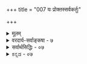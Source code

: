 +++
title = "007 यः प्रोक्तस्सर्वकर्तुः"

+++
<details><summary>मूलम्</summary>

यः प्रोक्तस्सर्वकर्तुः परमखिलतनोर्नापरं किञ्चिदस्तीत्यस्यैव स्यादनुक्त्योत्तरतरकथनं न त्वितोऽन्यस्य बाधात् ।  
विश्वव्याप्तस्य तस्योचितमुपधिपरिच्छेदनादुन्मितत्वं स्वस्यैव प्रापकत्वादशिथिलचिदचिद्धारणाच्चैष सेतुः ॥ ७ ॥
</details>

<details><summary>वरदार्य-सर्वाङ्कषा - ७</summary>

`ननु ‘तेनेदं पूर्णं पुरुषेण सर्वम्' (श्वे. 3-9) इति पुरुषशब्दवाच्यस्य विष्णोः सर्वव्यापकत्वमुक्त्वा, ‘ततो यदुत्तरतरं तदरूपमनामयम् ' ( 10 ) इति पुरुषशब्दवाच्याद्विष्णोः उत्कृष्टं प्रस्तुत्य 'एतद्विदुरमृतास्ते भवन्ति' (11) इति तद्ज्ञानस्यामृतत्वहेतुत्वकथनात्, विष्णोस्सर्वोत्तमत्वं कथमित्याक्षेपं पराधिकरणार्थ (ब.सू.3- 2-20) प्रदर्शनेन परिहरतियः प्रोक्त इत्यादिना । 'यस्मात्परं नापरमस्ति किञ्चिद्यस्मान्नाणीयो न ज्यायोऽस्ति कश्चित् । वृक्ष इव स्तब्धो दिवि तिष्ठत्येकस्तेनेदं पूर्णं पुरुषेण सर्वम् ॥' (श्वे. 3-9, म. ना. 10-23) इति वाक्यं महानारायणीयेऽपि श्रूयते । तत्तु नारायणपारम्यपरमिति सर्वविदितम् ॥ 

कथ्यतां तव गोष्ठ्यां, भोः ! ननु जागर्ति दीक्षितः । जानामि, किन्तु श्रीकण्ठसमालोचनमीक्ष्यताम् ॥ न दृष्टमत एवैवं क्रन्दसे कूपभेकवत् । गूढार्थसंग्रहाद्यं वा वीक्ष्यतां सावधानतः ॥ 

प्रकृतमनुसराम : - 'यस्मादपरं परं नास्ति' इत्येवार्थोऽत्र विवक्षितः । 'यस्मादपरमपि, परमपि नास्ति' इत्यर्थवर्णनं तु चकाराद्यभावान्न घटते । अतोऽपरनिषेधाज्जगन्मिथ्यात्वादेर्नावकाशः । 'न तत्समचाभ्यधिकश्च दृश्यते' (श्वे.6-8 ) इति समाधिकनिषेधस्यैव कर्तव्यत्वात् । परसंमतजगन्मिथ्यात्ववादस्यावैज्ञानिकत्वेनापरवस्तुनिषेधासंभवाच्च । अतः 'अपरम्' इत्यनेन सदृशवस्त्वन्तरनिषेध एव स्वरसः । किञ्च 



368 

‘अपरम्’ इत्यस्य नञ्तत्पुरुषत्वात्, तत्सदृशचेतनान्तरप्रतीतिरेव प्रामाणिकी । किञ्च पुरुषपदस्य वैदिकैः विष्णुपरताया एवाङ्गीकारादपि इदं विष्णुपारम्यपरमेव । श्वेताश्वतरेऽपि 'यो ब्रह्माणं विदधाति पूर्वम्' (श्वे. 6- 18 ) इति चतुर्मुखस्रष्टृत्वाभिधानात् विष्णुपरमेव तदित्यादिकं तत्रैव द्रष्टव्यम् ॥ 

परं त्वत्रैव दुर्बुद्धे ! प्रपातं नैव पश्यसि । अन्यस्य पुरुषाद्विष्णोः परमस्तीति हि श्रुतम् ॥ 

'तेनेदं पूर्णं पुरुषेण' इत्युक्त्वा ' ततो यदुत्तरतरं तदरूपमनामयम् । एतद्विदुरमृतास्ते भवन्त्यथेतरे दुःखमेवापि यन्ति' (श्वे. 3-10) इति श्रूयते । **ततः** = पुरुषपदवाच्यात् विष्णोः **उत्तरतरम्** = उत्तमं यत्, तत् अरूपम्, **अनामयम्** =नामरूपरहितम् । 'यत् नामरूपवत्, तत् दोषवत्' इति हि व्याप्तिः । अत एव ये एतद्विदुः, त एव अमृता भवन्ति । **अथ** = अथ च इतरे दुःखमेव **यन्त्यपि** = प्राप्नुवन्ति च इत्यर्थः । तथा च पुरुषादन्यस्य ज्ञानमेवामृतत्वसाधनम्, नेतरज्ञानमिति स्पष्टं विष्णोः अवरत्वश्रवणात्, कथं तस्य परमात्मत्वमुच्यते ? तदेतन्निराकरोति - य इत्यादि । **सर्वकर्तुः** = ' यस्मात्' इत्यनुवादसिद्धस्य जगत्कारणस्य अत एव **अखिलतनोः** = सर्वशरीरिणः, पुरुषपदस्य तदर्थवत्त्वात्; अपरम् - अन्यत् **परम्** = उत्कृष्टम् किञ्चित् नास्ति इति यः प्रोक्तः, पुरुषपददृष्ट्या पुल्लिङ्गनिर्देशः । **तस्यैव** = समाधिकरहितस्य तस्यैव पुरुषस्य अनूक्त्या ततः इति **उत्तरकथनम्** = सर्वोत्तरत्वकथनम् स्यात् । **इतः** = पूर्वोक्तात् पुरुषात् अन्यस्य तु **न** = नोत्तरत्वकथनम् । कुतः ? **बाधात्** = पूर्वापरविरोधात् । यस्मादन्यत् परं नास्तीत्युक्त्वा, ततः यत् उत्तरतरम् इति कथनं हि उन्मत्तप्रलापायेत । अतः 'ततः' इति नावधौ पञ्चमी, किन्तु हेतौ । तस्मात् कारणादित्यर्थः । यस्मात् पुरुषपदवाच्यादन्यत् उत्कृष्टं नास्ति, तस्मादेव यत् **उत्तरतरम्** = सर्वोत्तमं पुरुषतत्त्वमेव ये विदुः, त एव अमृता भवन्ति, नेतरे 'तमेव विदित्वातिमृत्युमेति' (श्वे. 3-8) 'य एतद्विदुरमृतास्ते भवन्ति' (श्वे. 3-10) इतिमन्त्रद्वयमध्ये वर्तमानस्यास्यान्यथाव्याख्यानं कथं घटेतेत्यर्थः ॥ 



परमात्मा हि सर्वत्र वर्तमानोऽपि तत्तद्गतदोषैर्न लिप्यत इति 'संभोगप्राप्तिरिति चेन्न वैशेष्यात् ' ( ब्र. सू. 1-2-8) 'न स्थानतोऽपि परस्य ' ( ब्र.सू. 3-2-11) इति सूत्राभ्यां स्थापितम् । 'सं' इत्येकीकारे । जीवेन सह परमात्मनोऽपि समानभोगप्राप्तिः सुखदुःखानुभवापत्तिः जीववदन्तर्वर्तमानत्वात्, इति चेत्, न । कुतः ? **वैशेष्यात्** = 'विशेष एव वैशेष्यम्' स्वार्थिकः ष्यञ्, विशेषादित्यर्थः । उभयोरप्येकशरीरान्तर्तितित्वेऽपि अस्ति भयोर्विशेषः, कर्मवश्यत्वावश्यत्वरूपः । जीवात्मनश्शरीरान्तर्वर्तित्वं कर्मकृतं भोगार्थ - मेव । परमात्मनस्तु न कर्मकृतम्, किन्तु सर्वान्तर्यामित्वकृतम् । अतो न परमात्मनस्सुखदुःखोपभोगप्रसक्तिः । तथा हि श्रुतिः - 'द्वा सुपर्णा सयुजा सखाया समानं वृक्षं परिषस्वजाते । तयोरन्यः पिप्पलं स्वाद्वत्ति अनश्नन्नन्यो अभिचाकशीति ॥' (मुं. 3-1-1, श्वे. 4-6 ) इति । **पिप्पलम्** = अश्वत्थवृक्षफलम् । संसारस्यास्य ‘एषोऽश्वत्थस्सनातनः” इत्यादावश्ववृक्षत्वेन निरूपणात् सांसारिकं कर्मफलं पिप्पलमित्युच्यते ॥ 

T 

एवं विशेषसत्त्वेन कर्मकृतभोगाभावेऽपि, जीवदेहस्य स्वतोऽपुरुषार्थत्वात्, तत्संबन्धेन परमात्मनो हेयसंबन्धोऽवर्जनीय एव हि । पूयरक्तादिसंसर्ग : हेय इति हि धर्मशास्त्रविदः इत्यत्रोक्तम् - न स्थानतोऽ 

369 



विश्वव्याप्तस्य तस्योचितमुपधिपरिच्छेदनादुन्मितत्वम् 

स्वस्यैव प्रापकत्वादशिथिलचिदचिद्धारणाच्चैष सेतुः ॥7॥ 

पीति । तत्रतत्रावस्थानप्रयुक्तोऽपि दोषः परमात्मनो न भवत्येव । तदप्युक्तम् - अन्तर्यामिब्राह्मणे प्रतिपर्यायम्- ‘अन्तर्याम्यमृतः” इति । अन्यत्रापि 'सूर्यो यथा सर्वलोकस्य चक्षुर्न लिप्यते चाक्षुषैर्बाह्यदोषैः । एकस्तथा 

T 

सर्वभूतान्तरात्मा न लिप्यते लोकदुःखेन बाह्य : ' (कठ. 2-3-11) इति । बाह्यः -- **लोकबाह्यः** = लोकविलक्षण इत्यर्थः । अचिन्त्यस्याप्रमेयस्य परमात्मनः केवललौकिकबुद्ध्या दोषारोपणम् आरोपयितुरज्ञानं प्रकटयेत् अतः परमात्मनो न दोषस्पर्श इति भावः ॥ 

एवं नारायणपदवाच्यात् जगत्कारणाद्विष्णोः परं तत्त्वं नास्तीति प्रतिपाद्य तत्प्रसङ्गात् पराधिकरणे (ब्र. सू. 3-2-6) प्रोक्तानन्यानपि विचारान् प्रकृतार्थपोषणाय सङ्गृह्णाति - विश्वव्याप्तस्येत्यादिना । 'नित्यं विभुं सर्वगतम्' (मुं.1-1-6) इति विभुत्वेन सर्वगतत्वेन च श्रुतस्य परमात्मनः 'पादोऽस्य विश्वा भूतानि' (पु.सू.) 'चतुष्पाद्ब्रह्म' (छां.3-18-2 ) इत्यादिना सावयवत्वादिधर्माणां विरुद्धत्वात् जगत्कारणभूतात् परिमितात् ब्रह्मणोऽन्यत् अपरिमितं तत्त्वमस्ति इति चेत्, **विश्वव्याप्तस्य** = विभोरपि **उपधिपरिच्छेदनात्** = पादाद्युपाधिभिः परिमितत्वसंभवात् उन्मितत्वम् **उचितम्** = अत्यन्तपरिमितत्वमप्यविरुद्धम् । सर्वत्र वर्तमानस्याप्याकाशस्य ‘घटाकाशः’ ‘मठाकाशः’ इत्याद्युपाधिसंबन्धवशात्परिमितत्वव्यवहारो हि दृश्यते । तद्वत् परब्रह्मणोऽपि स्वतोऽपरिच्छिन्नस्य औपाधिकपरिच्छेदवर्णनमप्यविरुद्धम् ॥ 

MPPE 

एवं 'एतं सेतुं तीर्त्वान्धस्सन्ननन्धो भवति' (छां. 8-4-2 ) इति 'य आत्मा' इति पूर्वप्रकृतं परमात्मानम् ‘एतम्' इति निर्दिश्य, ' तीर्त्वा' इति तस्य तरितव्यत्वेन कथनात् पूर्वप्रकृतात् परमात्मनो भिन्नं उत्तमं वस्त्वस्तीति चेत् ; अत्रापि ' तीर्त्वा' इति तरितव्यत्वं नोच्यते । किन्तु 'तीर्णवेदान्तः ' ' वेदान्तं तरति' इत्यादाविव प्राप्यत्वमेव तरतिधातोरर्थः । अतः एतं **सेतुम्** = परमात्मानम् **तीर्त्वा** = प्राप्य इत्येवार्थो विवक्षित इति न विरोधः ॥ 

TTE 

अि 

ननु 'अमृतस्यैष सेतुः' (मुं.2-2-5) इति, एषः परमात्मा **अमृतस्य** = **अमृतत्वप्राप्तेः** = मोक्षप्राप्तेः **सेतुः** = साधनभूत इत्युच्यते । लोकेऽपि हि पारगमनसाधनमेव सेतुशब्दार्थ : प्रसिद्धः । अतः प्रापकात् सेतुभूतात् जगत्कारणात् प्राप्यम् अमृतरूपं वस्त्वन्यदेवेति, जगत्कारणव्यतिरिक्तं तत्त्वान्तरमस्तीति चेत्, स्वस्यैव **प्रापकत्वात्** = स्वप्राप्तेः स्वयमेव साधनरूपत्वात् न दोषः । 'नायमात्मा प्रवचनेन लभ्यो न मेधया न बहुना श्रुतेन । यमेवैष वृणुते तेन लभ्यः' (कठ. 1-2-23, मुं. 3-2-3 ) इति प्रवचनादीनां परमात्मप्राप्तिसाधनत्वं निषिध्य, सः यं वृणुते तेनैव स लभ्य इति परमात्मेच्छाधीनत्वं तत्प्राप्तेः स्पष्टमभिधीयते । एषः उपासकः यं परमात्मानं वृणुते तेनैवोपासकेन स लक्ष्य इति व्याख्यानं तु ( शं) तत्कालानुगुणम् । यत्तच्छब्दयोरेकत्र प्रयुक्तयोः एकार्थबोधनस्वारस्यविरुद्धं च । अधिकमन्यत्र ॥ 

TEE 



370 

ननु कथमेकस्यैव साधनत्वं साध्यत्वं च सङ्गच्छेयाताम् । सिद्धस्य खलु साधनत्वम्, असिद्धस्य च साध्यत्वम् । सदैव सिद्धं हि ब्रह्म तत्कथं साधनं भवेत् ? इति चेत्, नित्यसिद्धं ब्रह्म वा कथं फलं भवेत्, फलं हि साध्यम् । 'सिद्धं साध्यायोपदिश्यते' इति हि न्यायः । स्वरूपतस्सिद्धं ब्रह्म न फलम्, किन्तु ब्रह्मप्राप्तिरेव फलमिति चेत्, नित्यविभोर्ब्रह्मणस्सदाप्राप्तत्वेन तत्प्राप्तिर्वा कथं फलं भवेत् । प्राप्तिर्न केवलं संबन्धः, तस्य सदातनत्वात् । किन्तु **विशिष्टरूपेण** = ज्ञातत्वरूपेण पूर्वं तस्याप्राप्तत्वात् कण्ठचामीकरन्यायेन यदि फलत्वम्, तर्हि तथैव विशिष्टेन रूपेण साधनत्वमपि युज्येतैव । किं तद्विशिष्टं रूपमिति चेत्, ‘यमेवैष वृणुते' इत्युक्तवरणपदवाच्यसंकल्पविशेषविशिष्टमेव साधनं रूपमिति पश्यतु भवान् । 'हार्दानुगृहीतः ' ( ब्र. सू. 4-2-16) इति सूत्रं च स्मरतु भवान् । प्राप्यं विशिष्टं रूपं कीदृशमिति चेत्, देशविशेषो वा ज्ञानविशेषो वा तत्राप्यस्ति विशेष इति तत्प्रकरणे द्रष्टव्यम् । अतश्च प्राप्यस्यैव प्रापकत्वमप्यविरुद्धमेवेति न जगत्कारणादन्यत्परमस्ति । ' एषः' इति 'जानथ' इत्युक्तं ज्ञानमेव गृह्यत ( शं) इति कुतो न भवेत् ? भविष्यति तदा, यदि 'तम्' 'एकम्' इति पुंल्लिङ्गान्तपदद्वयेन प्रधानविशेष्यं न निरदैक्षत् । आख्यातेनावरुद्धस्य कथं वा एष इति पुल्लिङ्गान्तपदेन ग्रहणम् । अतस्तथा व्याख्यानं तत्कालानुगुणं ‘यमेवैष वृणुते तेन लभ्यः' इति वा यदि नाभविष्यद्दैवी वाक् । अत एष इति ब्रह्मैव । ‘अमृतस्य परं सेतुम् ' (वे. 6-19) इति श्रुतिर्वा कथं पीड्येत । 'श्वेताश्वतरः' (श्वे. 6- 21) इति ऋषेर्नाम वा कथं भवेत् । श्वेताश्वेन तरतीति श्वेताश्वतरः इति हि व्युत्पत्तिः । श्वेताश्वः हयवदनो भगवान् । 'यो ब्रह्माणं विदधाति पूर्वं यो वै वेदांश्च प्रहिणोति तस्मै' (श्वे. 6 - 18 ) इति भगवतो हयग्रीवस्य स्पष्टं प्रत्यभिज्ञानम् । अन्ततः फलमत उपपत्तेः (ब्र.सू. 3-2-37) इति बादरायणसूत्रस्य वा का गतिः? अस्यान्यथा व्याख्यानादिकं तु पूर्वमेव (जीव. 25) परिशीलितम् । 'ईश्वरप्रसादात् संसिद्धस्य' (ब्र.सू.3-2-5 शं.) इति भवदाचार्यभाष्यं वा विलोक्यताम् । सगुणविद्याविषयमिदमित्यादिकं तु बौद्ध पच्छन्दनार्थमेवेति समये स्पष्टीभविष्यति ॥ 

सेतुत्वव्यपदेशस्य हेत्वन्तरमपि प्रदर्शयति-अशिथिलेत्यादि । अशिथिलं यथा तथा चिदचिदादीनां **धारणाच्च** =व्यवस्थापनाचेत्यर्थः । एष सेतुर्विधारण एषां लोकानामसंभेदाय' (छां. 8-4-1) इति सकललोकानामसंकीर्णतया व्यवस्थापनाच्च । 'षिञ् बन्धने' इत्यस्मादौणादिकश्शब्दः सेतुरिति । **संभेदः** =साङ्कर्यम् । **असंभेदाय** = असाङ्कर्याय । यथा च वटादिबीजं विकसत्, स्वान्तर्निगूढं निहितं पत्रपुष्पफलादिजातमसङ्कीर्णमेव विकासयति, तथा प्रलयकाले हि स्वस्मिन्नेकीभूतम्, चेतनाचेतनात्मकं सर्वं जगत्, पुनस्सृष्टिकालेऽसङ्कीर्णतया तथैव व्यवस्थापयतीति एषः सेतुरित्युच्यते । लोके हि सेतुर्जलबन्धनार्थं निर्मीयते, अव्यवस्थितप्रवाहेण सर्वमेकं माभूदिति । तत्र मार्गव्यवस्थापनं त्वानुषङ्गिकम् । अतः जगत्कारणादन्यत् उत्कृष्टं तत्त्वान्तरं नास्त्येव । एतेन सगुणमेव जगत्कारणम्, अपरं च ब्रह्म । तदतिरिक्तं निर्गुणमेव परं ब्रह्मेत्यादिकं सूत्रकाराशयविरुद्धमिति स्पष्टम् । अतः जगत्कारणादन्यन्निर्गुणं ब्रह्म नास्तीत्येवार्थः ॥ ७ ॥
</details>

<details><summary>सर्वार्थसिद्धिः - ०७</summary>

यः प्रौक्तस्सर्वकर्तुः परमखिलतनोर्नापरं किञ्चिदस्ती-  
त्यस्यैव स्यादनुक्त्योत्तरतरकथनं न त्वितोऽन्यस्य बाधात् ।  
विश्वव्याप्तस्य तस्योचितमुपधिपरिच्छेदनादुन्मितत्वं  
स्वस्यैव प्रापकत्वादशिथिलचिदचिद्धारणाच्चैष सेतुः ॥ ७ ॥  
ननु 'यस्मात् परं नापरमस्ति किञ्चिदि'त्यादिना 'तेनेदं पूर्णं पुरुषेण सर्वमि'त्यन्तेन पुरुषसूक्तादिप्रसिद्धं पुरुषमनूद्य 'ततो यदुत्तरतरमि'त्यादिना तस्मात् परस्यैव वेदनममृतत्वादिसाधकमुक्तम्; स एव सर्वेश्वरः स्यादित्यत्राह – यः प्रोक्त इति ॥ सर्वकर्तृत्वं पुरुषसूक्तार्थप्रत्यभिज्ञया सिद्धम् । अखिलतनुत्वं च 'पुरुष एवेदं सर्वमितिवत् 'तेनेदं पूर्णं पुरुषेण सर्व'मित्यनेन व्यञ्जितम् । यस्मादपरं किञ्चित् परं नास्तीत्यन्वयः । तेन 'न तत्समश्चाभ्यधिकश्च दृश्यत इत्ययमर्थोऽनूदितो भवति । एवं समाभ्यधिकदरिद्रस्य विश्वव्यापिनोऽस्यैव सहेतुकं 'ततो यदुत्तरतरमि'त्यनुवादः । अत एव 'तदरूपमनामयमि'त्यादिभिराकारान्तरोपदेशः । प्रकार्यन्तरस्यासिद्धत्वाद्यदुत्तरतरमित्यनुवादायोगमभिप्रेत्याह - न त्वितोऽन्यस्येति । अयं भावः - 'य एतद्विदुरमृतास्ते भवन्ति, अथेतरे दुःखमेवापियन्ती'ति च तद्विषयमेव । अन्यथा 'नान्यः पन्था अयनाये'ति पुरुषसूक्तवाक्येन व्याघातः । एकविषयत्व एव ह्युभयत्रान्यवेदनस्य मोक्षहेतुत्वाभावोक्तिस्संघटते । तत्र बहुधा विरोधमप्याह - बाधादिति । पूर्ववाक्ये तावत् परान्तरनिषेधादुपक्रमनयेन तद्विरुद्धमुत्तरमुदेतुं नालम्, उत्तरत्र सर्वाननशिरोग्रीवत्वादिना 'सहस्रशीर्षा पुरुषः', 'सहस्रशीर्षं देवमि'त्याद्युक्तमिह प्रत्यभिज्ञातम् । अतोऽपि न तदन्यस्योत्तरतरत्वोक्तिसंभवः । अन्यथा 'न त्वत्समोऽस्त्यधिकः कुतोऽन्य इत्या'द्युपबृंहणशतबाधश्चेति । ननु 'पादोऽस्य विश्वाभूतानि', 'एष त आत्माऽन्तर्हृदयेऽणीयान् व्रीहेर्वा यवाद्वेत्यादिभिः कारणपुरुषस्य परिच्छिन्नत्वोक्त्या ततोऽन्यदपरिच्छिन्नं परतरमित्यत्राह - विश्वव्याप्तस्येति । अयं भावः -यत्रयत्र परिच्छेदोक्तिः तत्रतत्र विश्वव्याप्तत्वमप्युक्तम् । अतस्तथातथोपासनार्थमौपाधिकः परिच्छेद उच्यत इति । सेतुत्वश्रुत्या तेनोपायेन कूलान्तरवत् प्राप्यान्तरं गम्यत इत्यत्राह - स्वस्यैवेति । 'अमृतस्यैष सेतुरि'त्यत्र तावदमृतशब्देन श्रुत्यन्तरवत् ब्रह्माभिधाने स्वप्राप्तेः स्वयमुपाय इत्येतावदेव सिध्येत् । मोक्षाभिधानेऽपि तदुपायतयाऽन्यः परतरो न कल्पयितुं शक्यते । 'एष सेतुर्विधरण एषां लोकानामसंभेदायेत्यत्र तु 'षिञ् बन्धने' इति धातौ स्वस्मिन्नाधारे विश्वमसङ्कीर्णं बध्नातीति सेतुः । तत्रापिं न ततः परसंभवः । 'एतं सेतुं तीर्त्वेत्यत्रापि 'अन्धस्सन्ननन्धो भवतीत्यादिषूत्तरवाक्येषु पुरुषस्य प्राप्यान्तरणभिधानात् तरतिः प्राप्तिवचनः । एवं 'नैतं सेतुमित्यादावप्यन्यथासिद्धसेतुव्यपदेशो न प्राप्यान्तरकल्पनक्षम इति ॥ ७ ॥
</details>


<details><summary>ಕನ್ನಡ - ०७</summary>

नारायणने परब्रह्म, सर्वजगत्कारण मत्तु सर्वोत्कृष्टनॆन्दु हेळियायितु. इदर नन्तर जगत्कारणवाद वस्तुविगिन्तलू उत्कृष्ट वाद मत्तॊन्दु वस्तुविदॆयॆन्दु ब्रह्मसूत्रगळ 'पराधिकरण'दल्लि हेळि रुवुदन्नु सङ्ग्रहिसि हेळुत्तारॆ. 

मॊदलनॆयदागि श्वेताश्वतरदल्लि 'तेनेद पूर्णं पुरुषेण सर्वं' 'आ पुरुषनिन्दले इदॆल्लवू प्याप्तवागिदॆ' ऎन्दु हेळि 'ततो यदु तरतरं तदरूपमनामयं' 'अदक्किन्तलू मेलिनदु यावुदुण्टो, अदु नाम रूप रहित' ऎन्दु हेळिरुवुदरिन्द पुरुषपदवाच्यनाद नारायणनिगिन्तलू उत्कृष्ट मत्तॊन्दु इदॆ ऎन्दु गॊत्तागुत्तदॆ. 

ऎरडनॆयदागि - 'पादोस्य विश्वा भूतानि' इत्यादिगळल्लि 'अस्य पादः' ऎन्दु परब्रह्मनिगॆ अवयवादि निर्दॆशविदॆ. अवयवविद्दरॆ मूर्ति इरबेकु. मूर्ति इद्दरॆ अदु परिमितवागिरबेकु. आद्दरिन्द अपरिमितवाद मत्तॊन्दु वस्तुविदॆ. 

मूरनॆयदागि 'अमृतष सेतुः' ऎन्दु परब्रह्मवन्नु अमृत वन्नु तलुपिसुवुदु' ऎन्दु हेळिदॆ. परब्रह्म तलुपिसुवुदादरॆ तलुपि सल्पडुव वस्तु मत्तॊन्दु इरबेकु. हीगॆ नारायण पदवाच्यवाद 

श्लोक 7] 

नायकसर 

179 

परब्रह्मक्किन्तलू उत्कृष्ट वस्तु मत्तॊन्दिरुवुदरिन्द नारायणने सर्वोत्कृष्टनल्ल ऎम्ब शङ्कॆयन्नु परिहरिसुत्तारॆ. 

सर्वकर्तुः अखिलतनो 

अपरं परं किञ्चित् नास्ति इति यः प्रोक्तः, अव अनूक्ता उत्तरतरकथनं स्यात् - मेलॆ हेळिद वाक्यद पूर्ववाक्यदल्लि 'यस्मात्परं नापरमस्ति किञ्चित्' ऎन्दु 'पुरुषपदवाच्यनाद परमात्मनिगिन्तलू बेरॊन्दु उत्तम तत्त्वविल्ल ऎन्दु यावनन्नु श्रुति हेळिदॆयो, अदन्नु अनुवाद माडि ततः - आद्द रिन्द, यत् उत्तरतरं - यावुदॊन्दु सर्वोत्कृष्ट तत्त्ववुण्टो, अदर नामरूपगळु अनन्त, ऎन्दु हेळुवुदे हॊरतु, ततः - अदक्किन्तलू यत् उत्तरतरु ऎन्दर्थविल्ल. एतक्कॆन्दरॆ - बाधात् इतः अन्यस्य न तु [कथनं]- 'यस्मात्परं नापरमस्ति किञ्चित् ' ऎन्दु अदक्किन्तलू उत्कृष्ट वस्तु मत्तॊन्दिल्लवॆन्दु हेळि, मत्तॆ 'ततो यदुत्तरतरं' ऎन्दु अदक्किन्त उत्कृष्ट वस्तुवन्नु हेळिदरॆ परस्पर विरोध बरुवुदरिन्द “ततः' इत्यादिगळिन्द बेरॊन्दु तत्त्ववन्नु हेळुत्तिल्ल. इल्लि पूर्वपक्ष दल्लि ततः - अदक्किन्तलू ऎन्दर्थ, सिद्धान्तदल्लि ततः - आदकारण ऎन्दर्थ. इदु मॊदलनॆय शङ्कॆगॆ समाधान 

\-- 

ऎरडनॆय शङ्कॆगॆ समाधान-विश्वव्याप्तस्य तस्य उपधिपरिच्छेद नात् उस्मितत्वं उचितं जगत्तॆन्नॆल्ल व्यापिसिरुव परमात्मनिगू उपाधिविशेषदिन्द अल्पपरिमाणवन्नु हेळुवुदु असमञ्जसवागुवुदिल्ल. 

व्यापकवाद आकाशक्कॆ 'घटाकाश' ऎन्दु परिमितव्यपदेशदन्तॆ विभु वाद परमात्मनन्नु हृदयाराळ रूपवाद उपाधियिन्द अल्पपरि माणदवनॆन्दु हेळुवुदु तप्पागलारदु. 

मूरनॆय शङ्कॆगॆ समाधान -स्वस्यॆन प्रापकत्वात्, अशिथिल चिदचिद्दारणाच्च एष सेतुः ताने प्राप्यनु मत्तु प्रापकनू आगि रुवुदरिन्दलू, शिथिलवागदन्तॆ चेतनाचेतन व्यवस्थॆयन्नु पालिसुत्तिरु 

180 

[रुद्रेन्द्रादिगळु परतत्त्ववल्ल 

- 154- 

वुदरिन्दलू परमात्मनन्नु 'सेतु' ऎन्दु हेळिरुवरे हॊरतु अवनि गिन्तलू प्राप्तवाद मत्तॊन्दु तत्त्वविल्ल ॥ ७ ।
</details>



